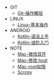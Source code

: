 * GIT
  * [Git-操作概括](/y_git/Git-操作概括.md)
* LINUX
  * [Linux-基本操作](y_linux/Linux-基本操作.md)
* ANDROID
  * [Kotlin-语法上手](y_android/Kotlin-语法上手.md)
  * [Kotlin-进阶入门](y_android/Kotlin-进阶入门.md)
* NOTE
  * [Mac-微信双开](y_note/Mac-微信双开.md)
  * [Mac-修改 host](y_note/Mac-修改host文件.md)
  * [Mac-root权限](y_note/Mac-root权限.md)
  * [Scrcpy](y_note/Scrcpy.md)

